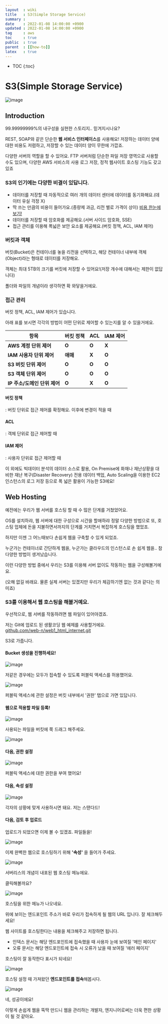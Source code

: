 ```yaml
---
layout  : wiki
title   : S3(Simple Storage Service)
summary :
date    : 2022-01-08 14:00:00 +0900
updated : 2022-01-08 14:00:00 +0900
tag     : aws
toc     : true
public  : true
parent  : [[how-to]]
latex   : true
---
```

* TOC
{:toc}

# S3(Simple Storage Service)

![image](https://user-images.githubusercontent.com/60500649/151740824-b0d1af89-8290-4174-8c58-6690e4f80e4a.png)


## Introduction

99.99999999%의 내구성을 실현한 스토리지.. 믿겨지시나요?

REST, SOAP와 같은 단순한 **웹 서비스 인터페이스**를 사용해요! 저장하는 데이터 양에 대한 비용도 저렴하고, 저장할 수 있는 데이터 양이 무한에 가깝죠.

다양한 서버의 역할을 할 수 있어요. FTP 서버처럼 단순한 파일 저장 영역으로 사용할 수도 있으며, 다양한 AWS 서비스의 사용 로그 저장, 정적 웹사이트 호스팅 기능도 갖고있죠

### S3의 인기에는 다양한 비결이 있답니다.

-   데이터를 저장할 때 자동적으로 여러 개의 데이터 센터에 데이터를 동기화해요.(데이터 유실 걱정 X)
-   딱 쓰는 만큼의 비용이 들어가요.(종량제 과금, 리전 별로 가격이 상이) [비용 한눈에 보기!](https://aws.amazon.com/ko/s3/pricing/?nc=sn&loc=4)
-   데이터를 저장할 때 암호화를 제공해요.(서버 사이드 암호화, SSE)
-   접근 관리를 이용해 폭넓은 보안 요소를 제공해요.(버킷 정책, ACL, IAM 제어)

### 버킷과 객체

버킷(Bucket)은 컨테이너를 놓을 리전을 선택하고, 해당 컨테이너 내부에 객체(Object)라는 형태로 데이터를 저장해요.

객체는 최대 5TB의 크기를 버킷에 저장할 수 있어요!(저장 개수에 대해서는 제한이 없답니다)

폴더와 파일의 개념이라 생각하면 확 와닿을거에요.

### 접근 관리

버킷 정책, ACL, IAM 제어가 있습니다.

아래 표를 보시면 각각의 방법이 어떤 단위로 제어할 수 있는지를 알 수 있을거에요.

| **항목** | **버킷 정책** | **ACL** | **IAM 제어** |
| --- | --- | --- | --- |
| **AWS 계정 단위 제어** | **O** | **O** | **X** |
| **IAM 사용자 단위 제어** | **애매** | **X** | **O** |
| **S3 버킷 단위 제어** | **O** | **O** | **O** |
| **S3 객체 단위 제어** | **O** | **O** | **O** |
| **IP 주소/도메인 단위 제어** | **O** | **X** | **O** |

#### 버킷 정책

: 버킷 단위로 접근 제어를 확정해요. 이후에 변경이 적을 때

#### ACL

: 객체 단위로 접근 제어할 때

#### IAM 제어

: 사용자 단위로 접근 제어할 때

이 외에도 빅데이터 분석의 데이터 소스로 활용, On Premise에 화재나 재난상황을 대비한 재난 복구(Disaster Recovery) 전용 데이터 백업, Auto Scaling을 이용한 EC2 인스턴스의 로그 저장 등으로 폭 넓은 활용이 가능한 S3에요!

## Web Hosting

예전에는 우리가 웹 서버를 호스팅 할 때 수 많은 단계를 거쳤었어요.

OS를 설치하랴, 웹 서버에 대한 구성으로 시간을 할애하랴 정말 다양한 방법으로 또, 호스팅 업체에 돈을 지불하면서까지의 단계를 거치면서 복잡하게 호스팅을 했었죠.

하지만 이젠 그 어느때보다 손쉽게 웹을 구축할 수 있게 되었죠.

누군가는 컨테이너로 간단하게 웹을, 누군가는 클라우드의 인스턴스로 손 쉽게 웹을.. 참 다양한 방법이 생겨났습니다.

이런 다양한 방법 중에서 우리는 S3를 이용해 서버 없이도 작동하는 웹을 구성해볼거에요.

(오해 없길 바래요. 물론 실제 서버는 있겠지만 우리가 체감하기엔 없는 것과 같다는 의미죠)

### S3를 이용해서 웹 호스팅을 해볼거예요.

우선적으로, 웹 서버를 작동하려면 웹 파일이 있어야겠죠.

저는 Git에 업로드 된 생활코딩 웹 예제를 사용할거에요.  
[github.com/web-n/web1\_html\_internet.git](https://github.com/web-n/web1_html_internet.git)

S3로 가줍니다.

#### Bucket 생성을 진행하세요!

![image](https://user-images.githubusercontent.com/60500649/151740590-07130e7a-db86-4452-bd6f-c068e451b365.png)


저같은 경우에는 모두가 접속할 수 있도록 퍼블릭 액세스를 허용했어요.

![image](https://user-images.githubusercontent.com/60500649/151740613-74755986-9e7f-4eec-ad19-ff24e484da3b.png)


퍼블릭 액세스에 관한 설정은 버킷 내부에서 '권한' 탭으로 가면 있답니다.

#### 웹으로 적용할 파일 등록!

![image](https://user-images.githubusercontent.com/60500649/151740631-5804590e-a1d3-4701-89e3-ef543f349a06.png)


사용되는 파일을 버킷에 쭉 드래그 해주세요.

![image](https://user-images.githubusercontent.com/60500649/151740644-0d014ba3-befa-447a-8372-9415fcaf155a.png)


#### 다음, 권한 설정

![image](https://user-images.githubusercontent.com/60500649/151740669-7fee366f-0aa8-47ba-b3b6-afd0f25c7a80.png)


퍼블릭 액세스에 대한 권한을 부여 했어요!

#### 다음, 속성 설정

![image](https://user-images.githubusercontent.com/60500649/151740712-17355b13-41e6-430b-b66f-5190a0a4851b.png)


각자의 상황에 맞게 사용하시면 돼요. 저는 스탠다드!

#### 다음, 검토 후 업로드

업로드가 되었으면 이제 볼 수 있겠죠. 파일들을!

![image](https://user-images.githubusercontent.com/60500649/151740722-6c9650c5-0244-41a7-8c93-93e793ec1f05.png)


이제 완벽한 웹으로 호스팅하기 위해 **'속성'** 을 들어가 주세요.

![image](https://user-images.githubusercontent.com/60500649/151740729-c61f34d2-2655-47d7-a531-a0868489ac24.png)


서버리스의 개념이 내포된 웹 호스팅 메뉴에요.

클릭해볼까요?

![image](https://user-images.githubusercontent.com/60500649/151740746-2e425bb7-7dff-4382-a2d9-cbe40c8922c9.png)



호스팅을 위한 메뉴가 나오네요.

위에 보이는 엔드포인트 주소가 바로 우리가 접속하게 될 웹의 URL 입니다. 잘 체크해두세요!

웹 사이트를 호스팅한다는 내용을 체크해주고 저장하면 됩니다.

-   인덱스 문서는 해당 엔드포인트에 접속했을 때 사용자 눈에 보여질 '메인 페이지'
-   오류 문서는 해당 엔드포인트에 접속 시 오류가 났을 때 보여질 '에러 페이지'


호스팅이 잘 동작한다 표시가 되네요!

![image](https://user-images.githubusercontent.com/60500649/151740760-0266e106-49e5-4f91-929d-98280f0cb54b.png)


호스팅 설정 때 가져왔던 **엔드포인트를 접속**해봅시다.

![image](https://user-images.githubusercontent.com/60500649/151740777-508e7235-28b8-4fc2-b924-636b191c93ec.png)


네, 성공이에요!

이렇게 손쉽게 웹을 뚝딱 만드니 웹을 관리하는 개발자, 엔지니어로써는 더욱 편한 상황이 될 것 같아요.
